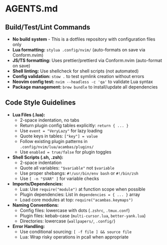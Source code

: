 # AGENTS.md

## Build/Test/Lint Commands

- **No build system** - This is a dotfiles repository with configuration files only
- **Lua formatting:** `stylua .config/nvim/` (auto-formats on save via Conform.nvim)
- **JS/TS formatting:** Uses prettier/prettierd via Conform.nvim (auto-format on save)
- **Shell linting:** Use shellcheck for shell scripts (not automated)
- **Config validation:** `stow .` to test symlink creation without errors
- **Neovim config test:** `nvim --headless -c 'qa'` to validate Lua syntax
- **Package management:** `brew bundle` to install/update all dependencies

## Code Style Guidelines

- **Lua Files (.lua):**
  - 2-space indentation, no tabs
  - Return plugin config tables explicitly: `return { ... }`
  - Use `event = "VeryLazy"` for lazy loading
  - Quote keys in tables: `["key"] = value`
  - Follow existing plugin patterns in `.config/nvim/lua/acambas/plugins/`
  - Use `enabled = true/false` for plugin toggles
- **Shell Scripts (.sh, .zsh):**
  - 2-space indentation
  - Quote all variables: `"$variable"` not `$variable`
  - Use proper shebangs: `#!/usr/bin/env bash` or `#!/bin/zsh`
  - Use `[ -n "$VAR" ]` for variable checks
- **Imports/Dependencies:**
  - Lua: Use `require("module")` at function scope when possible
  - Plugin dependencies: List in `dependencies = { ... }` array
  - Load core modules at top: `require("acambas.keymaps")`
- **Naming Conventions:**
  - Config files: lowercase with dots (`.zshrc`, `.tmux.conf`)
  - Plugin files: kebab-case (`multi-cursor.lua`, `better-yank.lua`)
  - Directories: lowercase (`wallpapers/`, `.config/`)
- **Error Handling:**
  - Use conditional sourcing: `[ -f file ] && source file`
  - Lua: Wrap risky operations in pcall when appropriate
